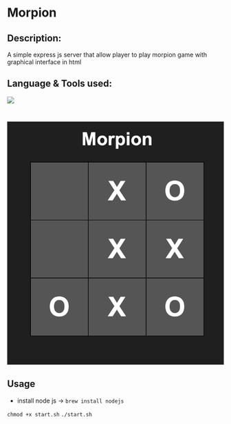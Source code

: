 # Morpion

## Description:
A simple express js server that allow player to play morpion game with graphical interface in html

## Language & Tools used:

<img src="https://skillicons.dev/icons?i=js,express,html,css"/>

#

<img src="https://raw.githubusercontent.com/Antoinegtir/morpion/main/screenshot/morpion.png?token=GHSAT0AAAAAACCKSIG5MVZL7YDUBFUMZEFGZDNCHAQ"></img>

## Usage

- install node js -> `brew install nodejs`

`chmod +x start.sh`
`./start.sh`